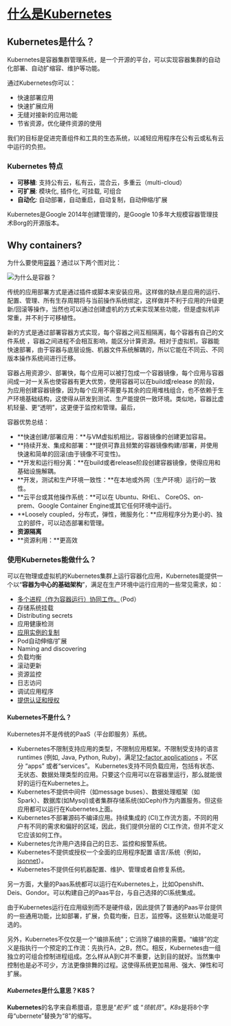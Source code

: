 # [什么是Kubernetes](http://docs.kubernetes.org.cn/227.html)

## Kubernetes是什么？

Kubernetes是容器集群管理系统，是一个开源的平台，可以实现容器集群的自动化部署、自动扩缩容、维护等功能。

通过Kubernetes你可以：

- 快速部署应用
- 快速扩展应用
- 无缝对接新的应用功能
- 节省资源，优化硬件资源的使用

我们的目标是促进完善组件和工具的生态系统，以减轻应用程序在公有云或私有云中运行的负担。

### Kubernetes 特点

- **可移植**: 支持公有云，私有云，混合云，多重云（multi-cloud）
- **可扩展**: 模块化, 插件化, 可挂载, 可组合
- **自动化**: 自动部署，自动重启，自动复制，自动伸缩/扩展

Kubernetes是Google 2014年创建管理的，是Google 10多年大规模容器管理技术Borg的开源版本。

## Why containers?

为什么要使用[容器](https://aucouranton.com/2014/06/13/linux-containers-parallels-lxc-openvz-docker-and-more/)？通过以下两个图对比：

![为什么是容器？](https://d33wubrfki0l68.cloudfront.net/e7b766e0175f30ae37f7e0e349b87cfe2034a1ae/3e391/images/docs/why_containers.svg)

传统的应用部署方式是通过插件或脚本来安装应用。这样做的缺点是应用的运行、配置、管理、所有生存周期将与当前操作系统绑定，这样做并不利于应用的升级更新/回滚等操作，当然也可以通过创建虚机的方式来实现某些功能，但是虚拟机非常重，并不利于可移植性。

新的方式是通过部署容器方式实现，每个容器之间互相隔离，每个容器有自己的文件系统 ，容器之间进程不会相互影响，能区分计算资源。相对于虚拟机，容器能快速部署，由于容器与底层设施、机器文件系统解耦的，所以它能在不同云、不同版本操作系统间进行迁移。

容器占用资源少、部署快，每个应用可以被打包成一个容器镜像，每个应用与容器间成一对一关系也使容器有更大优势，使用容器可以在build或release 的阶段，为应用创建容器镜像，因为每个应用不需要与其余的应用堆栈组合，也不依赖于生产环境基础结构，这使得从研发到测试、生产能提供一致环境。类似地，容器比虚机轻量、更“透明”，这更便于监控和管理。最后，

容器优势总结：

- **快速创建/部署应用：**与VM虚拟机相比，容器镜像的创建更加容易。
- **持续开发、集成和部署：**提供可靠且频繁的容器镜像构建/部署，并使用快速和简单的回滚(由于镜像不可变性)。
- **开发和运行相分离：**在build或者release阶段创建容器镜像，使得应用和基础设施解耦。
- **开发，测试和生产环境一致性：**在本地或外网（生产环境）运行的一致性。
- **云平台或其他操作系统：**可以在 Ubuntu、RHEL、 CoreOS、on-prem、Google Container Engine或其它任何环境中运行。
- **Loosely coupled，分布式，弹性，微服务化：**应用程序分为更小的、独立的部件，可以动态部署和管理。
- **资源隔离**
- **资源利用：**更高效

### 使用Kubernetes能做什么？

可以在物理或虚拟机的Kubernetes集群上运行容器化应用，Kubernetes能提供一个以“**容器为中心的基础架构**”，满足在生产环境中运行应用的一些常见需求，如：

- [多个进程（作为容器运行）协同工作。](http://docs.kubernetes.org.cn/312.html)（Pod）
- 存储系统挂载
- Distributing secrets
- 应用健康检测
- [应用实例的复制](http://docs.kubernetes.org.cn/314.html)
- Pod自动伸缩/扩展
- Naming and discovering
- 负载均衡
- 滚动更新
- 资源监控
- 日志访问
- 调试应用程序
- [提供认证和授权](http://docs.kubernetes.org.cn/51.html)

#### Kubernetes不是什么？

Kubernetes并不是传统的PaaS（平台即服务）系统。

- Kubernetes不限制支持应用的类型，不限制应用框架。不限制受支持的语言runtimes (例如, Java, Python, Ruby)，满足[12-factor applications](https://12factor.net/) 。不区分 “apps” 或者“services”。 Kubernetes支持不同负载应用，包括有状态、无状态、数据处理类型的应用。只要这个应用可以在容器里运行，那么就能很好的运行在Kubernetes上。
- Kubernetes不提供中间件（如message buses）、数据处理框架（如Spark）、数据库(如Mysql)或者集群存储系统(如Ceph)作为内置服务。但这些应用都可以运行在Kubernetes上面。
- Kubernetes不部署源码不编译应用。持续集成的 (CI)工作流方面，不同的用户有不同的需求和偏好的区域，因此，我们提供分层的 CI工作流，但并不定义它应该如何工作。
- Kubernetes允许用户选择自己的日志、监控和报警系统。
- Kubernetes不提供或授权一个全面的应用程序配置 语言/系统（例如，[jsonnet](https://github.com/google/jsonnet)）。
- Kubernetes不提供任何机器配置、维护、管理或者自修复系统。

另一方面，大量的Paas系统都可以运行在Kubernetes上，比如Openshift、Deis、Gondor。可以构建自己的Paas平台，与自己选择的CI系统集成。

由于Kubernetes运行在应用级别而不是硬件级，因此提供了普通的Paas平台提供的一些通用功能，比如部署，扩展，负载均衡，日志，监控等。这些默认功能是可选的。

另外，Kubernetes不仅仅是一个“编排系统”；它消除了编排的需要。“编排”的定义是指执行一个预定的工作流：先执行A，之B，然C。相反，Kubernetes由一组独立的可组合控制进程组成。怎么样从A到C并不重要，达到目的就好。当然集中控制也是必不可少，方法更像排舞的过程。这使得系统更加易用、强大、弹性和可扩展。

#### *Kubernetes*是什么意思？K8S？

**Kubernetes**的名字来自希腊语，意思是“*舵手”* 或 “*领航员”*。*K8s*是将8个字母“ubernete”替换为“8”的缩写。